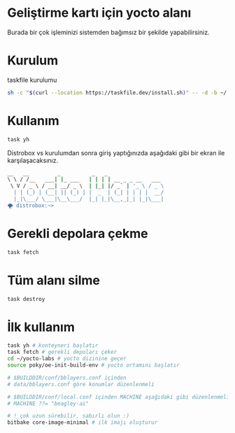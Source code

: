 # Geliştirme kartı için yocto alanı
Burada bir çok işleminizi sistemden bağımsız bir şekilde yapabilirsiniz.

# Kurulum

taskfile kurulumu
```bash
sh -c "$(curl --location https://taskfile.dev/install.sh)" -- -d -b ~/.local/bin
```

# Kullanım
```bash
task yh
```

Distrobox vs kurulumdan sonra giriş yaptığınızda aşağıdaki gibi bir ekran ile karşılaşacaksınız.

```bash
__   __         _          _   _                  
\ \ / /__   ___| |_ ___   | | | | __ _ _ __   ___ 
 \ V / _ \ / __| __/ _ \  | |_| |/ _` | '_ \ / _ \
  | | (_) | (__| || (_) | |  _  | (_| | | | |  __/
  |_|\___/ \___|\__\___/  |_| |_|\__,_|_| |_|\___|
🌪 distrobox:~>
```


# Gerekli depolara çekme
```bash
task fetch
```

# Tüm alanı silme
```bash
task destroy
```

# İlk kullanım

```bash
task yh # konteyneri başlatır
task fetch # gerekli depoları çeker
cd ~/yocto-labs # yocto dizinine geçer
source poky/oe-init-build-env # yocto ortamını başlatır

# $BUILDDIR/conf/bblayers.conf içinden 
# data/bblayers.conf göre konumlar düzenlenmeli

# $BUILDDIR/conf/local.conf içinden MACHINE aşağıdaki gibi düzenlenmeli
# MACHINE ??= "beagley-ai"

# ! çok uzun sürebilir, sabırlı olun :)
bitbake core-image-minimal # ilk imajı oluşturur
```
